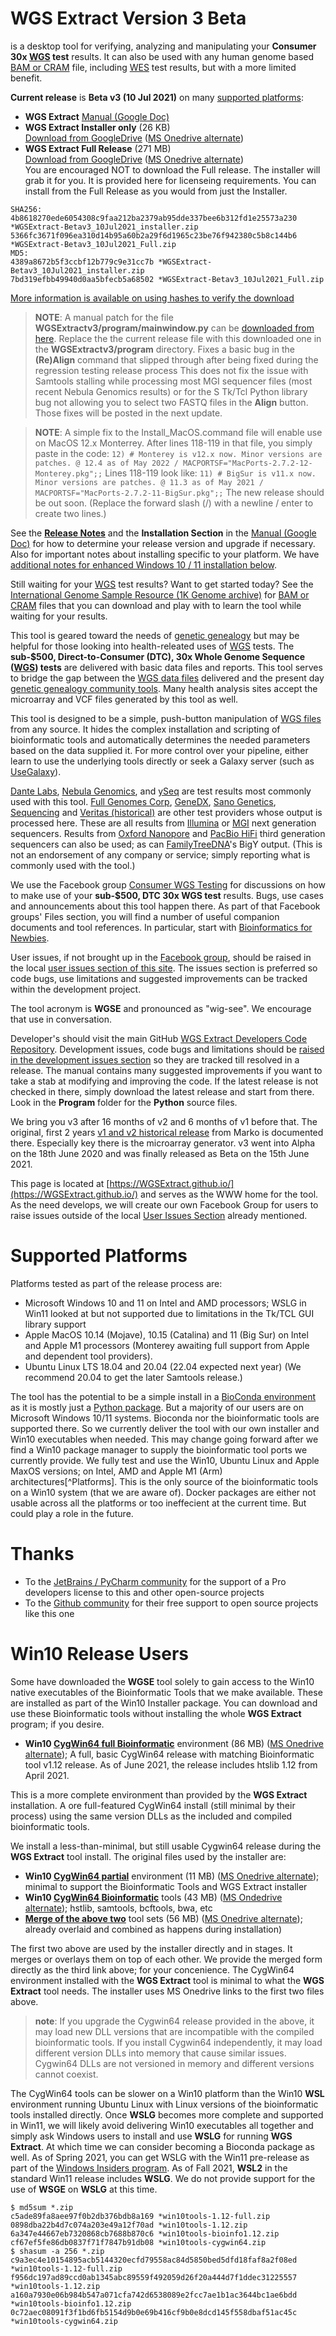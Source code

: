 # WGS Extract Version 3 Beta
is a desktop tool for verifying, analyzing and manipulating your **Consumer 30x [WGS](https://h600.org/wiki/WGS) test** results. It can also be used with any human genome based [BAM or CRAM](https://h600.org/wiki/Sequencing+File+Formats) file, including [WES](https://h600.org/wiki/WES) test results, but with a more limited benefit.

__Current release__ is **Beta v3 (10 Jul 2021)** on many [supported platforms](#Supported-Platforms):
* **WGS Extract** [Manual (Google Doc)](https://bit.ly/35IziTY)
* **WGS Extract Installer only**  (26 KB)\
    [Download from GoogleDrive](https://bit.ly/3hvFsyA) ([MS Onedrive alternate](https://1drv.ms/u/s!AgorjTSMFYpjgQQ2d-5pcycvLRyW?e=RLpR5s))
* **WGS Extract Full Release** (271 MB)\
    [Download from GoogleDrive](https://bit.ly/2VmsRF3) ([MS Onedrive alternate](https://1drv.ms/u/s!AgorjTSMFYpjgQX81ThI613oQre_?e=8EzVRF))	
You are encouraged NOT to download the Full release.  The installer will grab it for you.  It is provided here for licenseing requirements. You can install from the Full Release as you would from just the Installer.
```
SHA256: 
4b8618270ede6054308c9faa212ba2379ab95dde337bee6b312fd1e25573a230 *WGSExtract-Betav3_10Jul2021_installer.zip
5366fc3671f096ea310d14b95a60b2a29f6d1965c23be76f942380c5b8c144b6 *WGSExtract-Betav3_10Jul2021_Full.zip
MD5:
4389a8672b5f3ccbf12b779c9e31cc7b *WGSExtract-Betav3_10Jul2021_installer.zip
7bd319efbb49940d0aa5bfecb5a68502 *WGSExtract-Betav3_10Jul2021_Full.zip
```
[More information is available on using hashes to verify the download](https://www.howtogeek.com/67241/htg-explains-what-are-md5-sha-1-hashes-and-how-do-i-check-them/)

>__NOTE__: A manual patch for the file __WGSExtractv3/program/mainwindow.py__ can be [downloaded from here](https://bit.ly/3efrYoa). Replace the the current release file with this downloaded one in the __WGSExtractv3/program__ directory. Fixes a basic bug in the __(Re)Align__ command that slipped through after being fixed during the regression testing release process  This does not fix the issue with Samtools stalling while processing most MGI sequencer files (most recent Nebula Genomics results) or for the S Tk/Tcl Python library bug not allowing you to select two FASTQ files in the __Align__ button. Those fixes will be posted in the next update.

>__NOTE__: A simple fix to the Install_MacOS.command file will enable use on MacOS 12.x Monterrey.  After lines 118-119 in that file, you simply paste in the code: ```12) # Monterey is v12.x now. Minor versions are patches. @ 12.4 as of May 2022 / MACPORTSF="MacPorts-2.7.2-12-Monterey.pkg";;```  Lines 118-119 look like: ```11) # BigSur is v11.x now. Minor versions are patches. @ 11.3 as of May 2021 / MACPORTSF="MacPorts-2.7.2-11-BigSur.pkg";;```  The new release should be out soon. (Replace the forward slash (/) with a newline / enter to create two lines.)

See the **[Release Notes](https://github.com/WGSExtract/WGSExtract.github.io/blob/master/WGSE_Betav3_Release_Notes.md)** and the **Installation Section** in the [Manual (Google Doc)](https://bit.ly/35IziTY) for how to determine your release version and upgrade if necessary. Also for important notes about installing specific to your platform.  We have [additional notes for enhanced Windows 10 / 11 installation below](#Win10-Release-Users).

Still waiting for your [WGS](https://h600.org/wiki/WGS) test results?  Want to get started today?  See the [International Genome Sample Resource (1K Genome archive)](https://www.internationalgenome.org/data) for [BAM or CRAM](https://h600.org/wiki/Sequencing+File+Formats) files that you can download and play with to learn the tool while waiting for your results.

This tool is geared toward the needs of [genetic genealogy](https://h600.org/wiki/Genetic+Genealogy) but may be helpful for those looking into health-releated uses of [WGS](https://h600.org/wiki/WGS) tests. The **sub-$500, Direct-to-Consumer (DTC), 30x Whole Genome Sequence ([WGS](https://h600.org/wiki/WGS)) tests** are delivered with basic data files and reports. This tool serves to bridge the gap between the [WGS data files](https://h600.org/wiki/Sequencing+File+Formats) delivered and the present day [genetic genealogy community tools](https://h600.org/wiki/Third+Party+Analysis+Tools). Many health analysis sites accept the microarray and VCF files generated by this tool as well.

This tool is designed to be a simple, push-button manipulation of [WGS files](https://h600.org/wiki/Sequencing+File+Formats) from any source. It hides the complex installation and scripting of bioinformatic tools and automatically determines the needed parameters based on the data supplied it.  For more control over your pipeline, either learn to use the underlying tools directly or seek a Galaxy server (such as [UseGalaxy](https://usegalaxy.org/)).

[Dante Labs](https://genome.dantelabs.com), [Nebula Genomics](https://nebula.org/), and [ySeq](https://yseq.net/) are test results most commonly used with this tool. [Full Genomes Corp](https://fullgenomes.com/]), [GeneDX](https://www.genedx.com/), [Sano Genetics](https://sanogenetics.com), [Sequencing](https://sequencing.com/) and [Veritas (historical)](https://veritasgenetics.com) are other test providers whose output is processed here. These are all results from [Illumina](https://illumina.com) or [MGI](https://en.mgi-tech.com/) next generation sequencers.  Results from [Oxford Nanopore](https://nanoporetech.com/) and [PacBio HiFi](https://www.pacb.com/smrt-science/smrt-sequencing/hifi-reads-for-highly-accurate-long-read-sequencing/) third generation sequencers can also be used; as can [FamilyTreeDNA](https://familytreedna.com/)'s BigY output. (This is not an endorsement of any company or service; simply reporting what is commonly used with the tool.)

We use the Facebook group [Consumer WGS Testing](https://www.facebook.com/groups/373644229897409/) for discussions on how to make use of your **sub-$500, DTC 30x WGS test** results. Bugs, use cases and announcements about this tool happen there.  As part of that Facebook groups' Files section, you will find a number of useful companion documents and tool references.  In particular, start with [Bioinformatics for Newbies](http://bit.ly/38jnxnK).

User issues, if not brought up in the [Facebook group](https://www.facebook.com/groups/373644229897409/), should be raised in the local [user issues section of this site](https://github.com/WGSExtract/WGSExtract.github.io/issues). The issues section is preferred so code bugs, use limitations and suggested improvements can be tracked within the development project.

The tool acronym is **WGSE** and pronounced as "wig-see". We encourage that use in conversation.

Developer's should visit the main GitHub [WGS Extract Developers Code Repository](https://github.com/WGSExtract/WGSExtract-Dev/).  Development issues, code bugs and limitations should be [raised in the development issues section](https://github.com/WGSExtract/WGSExtract-Dev/issues) so they are tracked till resolved in a release. The manual contains many suggested improvements if you want to take a stab at modifying and improving the code. If the latest release is not checked in there, simply download the latest release and start from there. Look in the **Program** folder for the **Python** source files.

We bring you v3 after 16 months of v2 and 6 months of v1 before that.  The original, first 2 years [v1 and v2 historical release](https://github.com/WGSExtract/WGSExtract-Historical) from Marko is documented there. Especially key there is the microarray generator. v3 went into Alpha on the 18th June 2020 and was finally released as Beta on the 15th June 2021.

This page is located at [https://WGSExtract.github.io/](https://WGSExtract.github.io/) and serves as the WWW home for the tool. As the need develops, we will create our own Facebook Group for users to raise issues outside of the local [User Issues Section](https://github.com/WGSExtract/WGSExtract.github.io/issues) already mentioned.

# Supported Platforms
Platforms tested as part of the release process are:
* Microsoft Windows 10 and 11 on Intel and AMD processors; WSLG in Win11 looked at but not supported due to limitations in the Tk/TCL GUI library support
* Apple MacOS 10.14 (Mojave), 10.15 (Catalina) and 11 (Big Sur) on Intel and Apple M1 processors (Monterey awaiting full support from Apple and dependent tool providers). 
* Ubuntu Linux LTS 18.04 and 20.04 (22.04 expected next year) (We recommend 20.04 to get the later Samtools release.)

The tool has the potential to be a simple install in a [BioConda environment](https://anaconda.org/bioconda) as it is mostly just a [Python package](https://www.python.org/). But a majority of our users are on Microsoft Windows 10/11 systems. Bioconda nor the bioinformatic tools are supported there. So we currently deliver the tool with our own installer and Win10 executables when needed. This may change going forward after we find a Win10 package manager to supply the bioinformatic tool ports we currently provide. We fully test and use the Win10, Ubuntu Linux and Apple MaxOS versions; on Intel, AMD and Apple M1 (Arm) architectures[^Platforms]. This is the only source of the bioinformatic tools on a Win10 system (that we are aware of). Docker packages are either not usable across all the platforms or too ineffecient at the current time. But could play a role in the future.

# Thanks
* To the [JetBrains / PyCharm community](https://www.jetbrains.com/pycharm/) for the support of a Pro developers license to this and other open-source projects
* To the [Github community](https://github.com/) for their free support to open source projects like this one

# Win10 Release Users
Some have downloaded the **WGSE** tool solely to gain access to the Win10 native executables of the Bioinformatic Tools that we make available.  These are installed as part of the Win10 Installer package.  You can download and use these Bioinformatic tools without installing the whole **WGS Extract** program; if you desire.

* **Win10 [CygWin64 full Bioinformatic](https://bit.ly/3jrXjrA)** environment (86 MB) ([MS Onedrive alternate](https://1drv.ms/u/s!AgorjTSMFYpjgQFkYV9HW0WbI1nS?e=rLSnLo)); A full, basic CygWin64 release with matching Bioinformatic tool v1.12 release. As of June 2021, the release includes htslib 1.12 from April 2021.

This is a more complete environment than provided by the **WGS Extract** installation.  A ore full-featured CygWin64 install (still minimal by their process) using the same version DLLs as the included and compiled bioinformatic tools.

We install a less-than-minimal, but still usable Cygwin64 release during the **WGS Extract** tool install.  The original files used by the installer are:
* **Win10 [CygWin64 partial](https://bit.ly/3q2Z3sn)** environment (11 MB) ([MS Onedrive alternate](https://1drv.ms/u/s!AgorjTSMFYpjcGO3m9V1V_i-mho?e=zLr3h4)); minimal to support the Bioinformatic Tools and WGS Extract installer
* **Win10 [CygWin64 Bioinformatic](https://bit.ly/2RZG05K)** tools (43 MB) ([MS Ondedrive alternate](https://1drv.ms/u/s!AgorjTSMFYpjeWbKyVRfkb1yTnI?e=2ZgeMZ)); hstlib, samtools, bcftools, bwa, etc
* **[Merge of the above two](https://bit.ly/3epnGeQ)** tool sets (56 MB) ([MS Onedrive alternate](https://1drv.ms/u/s!AgorjTSMFYpjgQALD5Ljnr4m6ozf?e=m1vjed)); already overlaid and combined as happens during installation)

The first two above are used by the installer directly and in stages.  It merges or overlays them on top of each other.  We provide the merged form directly as the third link above; for your concenience.  The CygWin64 environment installed with the **WGS Extract** tool is minimal to what the **WGS Extract** tool needs. The installer uses MS Onedrive links to the first two files above.

>__note__: If you upgrade the Cygwin64 release provided in the above, it may load new DLL versions that are incompatible with the compiled bioinformatic tools. If you install Cygwin64 independently, it may load different version DLLs into memory that cause similar issues. Cygwin64 DLLs are not versioned in memory and different versions cannot coexist.

The CygWin64 tools can be slower on a Win10 platform than the Win10 **WSL** environment running Ubuntu Linux with Linux versions of the bioinformatic tools installed directly.  Once **WSLG** becomes more complete and supported in Win11, we will likely avoid delivering Win10 executables all together and simply ask Windows users to install and use **WSLG** for running **WGS Extract**. At which time we can consider becoming a Bioconda package as well.  As of Spring 2021, you can get WSLG with the Win11 pre-release as part of the [Windows Insiders program](https://insider.windows.com/).  As of Fall 2021, **WSL2** in the standard Win11 release includes **WSLG**.  We do not provide support for the use of **WSGE** on **WSLG** at this time.
```
$ md5sum *.zip
c5ade89fa8aee97f0b2db376bdb8a169 *win10tools-1.12-full.zip
0898dba22b4d7c074a203e49a12f70ad *win10tools-1.12.zip
6a347e44667eb7320868cb7688b870c6 *win10tools-bioinfo1.12.zip
cf67ef5fe86db0837f71f7847b91db08 *win10tools-cygwin64.zip
$ shasum -a 256 *.zip
c9a3ec4e10154895acb5144320ecfd79558ac84d5850bed5dfd18faf8a2f08ed *win10tools-1.12-full.zip
f956dc197ad89ccd0ab1345abc89559f492059d26f20a444d7f1ddec31225557 *win10tools-1.12.zip
a160a7930e06b984b547a071cfa742d6538089e2fcc7ae1b1ac3644bc1ae6bdd *win10tools-bioinfo1.12.zip
0c72aec08091f3f1bd6fb5154d9b0e69b416cf9b0e8dcd145f558dbaf51ac45c *win10tools-cygwin64.zip
```
